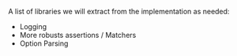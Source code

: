 A list of libraries we will extract from the implementation as needed:

* Logging
* More robusts assertions / Matchers
* Option Parsing
